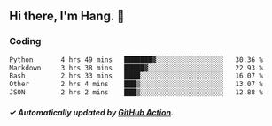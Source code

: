## Hi there, I'm Hang. 👋

### Coding

<!--START_SECTION:waka-->

```txt
Python       4 hrs 49 mins   ███████▓░░░░░░░░░░░░░░░░░   30.36 %
Markdown     3 hrs 38 mins   █████▓░░░░░░░░░░░░░░░░░░░   22.93 %
Bash         2 hrs 33 mins   ████░░░░░░░░░░░░░░░░░░░░░   16.07 %
Other        2 hrs 4 mins    ███▒░░░░░░░░░░░░░░░░░░░░░   13.07 %
JSON         2 hrs 2 mins    ███▒░░░░░░░░░░░░░░░░░░░░░   12.88 %
```

<!--END_SECTION:waka-->

##### ✓ Automatically updated by [GitHub Action](https://github.com/huhuhang/huhuhang/actions).
